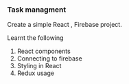 ### Task managment 

Create a simple React , Firebase project.

Learnt the following

1. React components
2. Connecting to firebase
3. Styling in React
4. Redux usage
